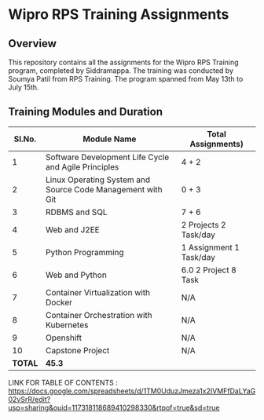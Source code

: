 # Wipro RPS Training Assignments

## Overview

This repository contains all the assignments for the Wipro RPS Training program, completed by Siddramappa. The training was conducted by Soumya Patil from RPS Training. The program spanned from May 13th to July 15th.

## Training Modules and Duration

| Sl.No. | Module Name                                               |   Total Assignments) |
|--------|------------------------------------------------------------|---------------------------|
| 1      | Software Development Life Cycle and Agile Principles       | 4 + 2                     |
| 2      | Linux Operating System and Source Code Management with Git | 0 + 3                     |
| 3      | RDBMS and SQL                                              |  7 + 6                    |
| 4      | Web and J2EE                                               | 2 Projects 2 Task/day     |
| 5      | Python Programming                                         | 1 Assignment 1 Task/day   |
| 6      | Web and Python                                             | 6.0  2 Project 8 Task     |
| 7      | Container Virtualization with Docker                       | N/A                       |
| 8      | Container Orchestration with Kubernetes                    | N/A                       |
| 9      | Openshift                                                  | N/A                       |
| 10     | Capstone Project                                           | N/A                       |
| **TOTAL** | **45.3**                                                |                           |

LINK FOR TABLE OF CONTENTS : https://docs.google.com/spreadsheets/d/1TM0UduzJmeza1x2IVMFfDaLYaG02vSrR/edit?usp=sharing&ouid=117318118689410298330&rtpof=true&sd=true

